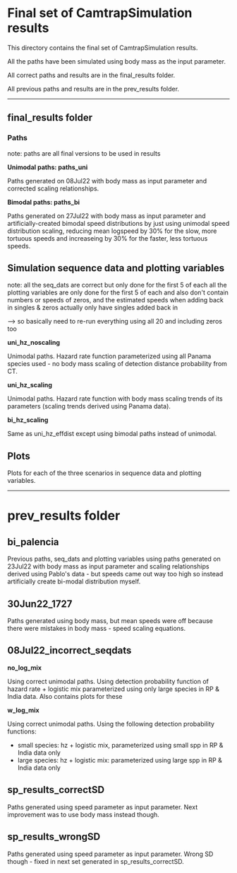 # **Final set of CamtrapSimulation results** 

This directory contains the final set of CamtrapSimulation results.

All the paths have been simulated using body mass as the input parameter.

All correct paths and results are in the final_results folder.

All previous paths and results are in the prev_results folder.
___

## **final_results folder**

### **Paths**

note: paths are all final versions to be used in results

**Unimodal paths: paths_uni**

Paths generated on 08Jul22 with body mass as input parameter and corrected scaling relationships. 


**Bimodal paths: paths_bi**

Paths generated on 27Jul22 with body mass as input parameter and artificially-created bimodal speed distributions by just using unimodal speed distribution scaling, reducing mean logspeed by 30% for the slow, more tortuous speeds and increaseing by 30% for the faster, less tortuous speeds.



## **Simulation sequence data and plotting variables**

note: all the seq_dats are correct but only done for the first 5 of each
all the plotting variables are only done for the first 5 of each and also don't contain numbers or speeds of zeros, and the estimated speeds when adding back in singles & zeros actually only have singles added back in

--> so basically need to re-run everything using all 20 and including zeros too



**uni_hz_noscaling**

Unimodal paths. Hazard rate function parameterized using all Panama species used - no body mass scaling of detection distance probability from CT.

**uni_hz_scaling**

Unimodal paths. Hazard rate function with body mass scaling trends of its parameters (scaling trends derived using Panama data). 

**bi_hz_scaling**

Same as uni_hz_effdist except using bimodal paths instead of unimodal. 


## **Plots**

Plots for each of the three scenarios in sequence data and plotting variables.

___

# **prev_results folder**

## **bi_palencia**

Previous paths, seq_dats and plotting variables using paths generated on 23Jul22 with body mass as input parameter and scaling relationships derived using Pablo's data - but speeds came out way too high so instead artificially create bi-modal distribution myself.


## **30Jun22_1727**

Paths generated using body mass, but mean speeds were off because there were mistakes in body mass - speed scaling equations.

## **08Jul22_incorrect_seqdats**

**no_log_mix**

Using correct unimodal paths. Using detection probability function of hazard rate + logistic mix parameterized using only large species in RP & India data. Also contains plots for these

**w_log_mix**

Using correct unimodal paths. Using the following detection probability functions:
- small species: hz + logistic mix, parameterized using small spp in RP & India data only
- large species: hz + logistic mix: parameterized using large spp in RP & India data only

## **sp_results_correctSD**

Paths generated using speed parameter as input parameter. Next improvement was to use body mass instead though.

## **sp_results_wrongSD**

Paths generated using speed parameter as input parameter. Wrong SD though - fixed in next set generated in sp_results_correctSD.

